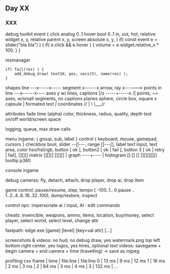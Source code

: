 ## Day XX

### XXX

debug toolkit
event {
  click analog 0..1
  hover bool 0..1
  in, out, hot,
  relative widget x, y,
  relative parent x, y,
  screen absolute x, y,
}
if( const event e = slider("bla bla") ) {
    if( e.click && e.hover ) {
      volume = e.widget.relative_x * 100;
    }
}

resmanager
```
if( fail(res) ) {
    add_debug_draw( text3d, pos, secs(5), name(res) );
}
```

shapes
    line ---x-----x-----
    segment x------x
    arrow, ray x------>
    points in line ---x------x----
    axes y w/ lines, captions
         |/z
    -----+-----x
        /|
    points, ~= axes, w/small segments, no captions
    planes
    sphere, circle
    box, square      x
    capsule          |
    formated text   _|_
    coordinates   // | \\
                  \\___//

attributes
    fade time (alpha)
    color, thickness, radius, quality,
    depth test on/off
    world/screen space

logging, queue, max draw calls

menu ingame: { group, sub, label } control { keyboard, mouse, gamepad, cursors }
checkbox bool, slider --[]---, range []---[],
label
text input, text area, color hsv/hsl/rgb, button [ ok ], button2 [ ok | fail ], button 3 [ ok | retry | fail],
[][][] matrix
[][][]
[][][]    |
graph ----+----
          |
histogram
      []
  []  []
[][][][][]
tooltip p380

console ingame

debug cameras: fly, detach, attach, drop player, drop ai, drop item

game control: pause/resume, step, tempo ( -100..1.. 0 pause .. 1..2..4..8..16..32..100), dump/restore, inspect

control npc: impersonate ai / input, AI : edit commands

cheats: invencible, weapons, ammo, items, location, buy/money, select player, select world, select level, change attr

fastpath: edge.exe [game] [level] [key=val attr] [...]

screenshots & videos: no hud, no debug draw, yes watermark.png top left bottom right center, yes logos, yes hires, optional text
videos: savegame + begin camera + end camera + time (travelling) -> save as mjpeg

profiling csv
frame | time | file:line | file:line
0     | 13 ms | 9 ms | 12 ms
1     | 16 ms | 2 ms | 3 ms |
2     | 84 ms | 3 ms | 4 ms |
3     | 132 ms | ...


